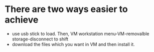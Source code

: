 

#  There are two ways easier to achieve
* use usb stick to load. Then, VM workstation menu-VM-removalble storage-disconnect to shift
* download the files which you want in VM and then install it.
